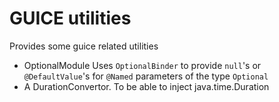 # GUICE utilities

Provides some guice related utilities

- OptionalModule Uses `OptionalBinder` to provide <code>null</code>'s or <code>@DefaultValue</code>'s for <code>@Named</code> parameters of the type <code>Optional</code>
- A DurationConvertor. To be able to inject java.time.Duration
